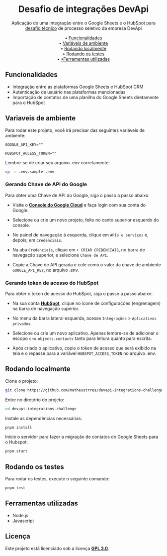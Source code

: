 <h1 align="center">
  Desafio de integrações DevApi
  </a>
</h1>

<p align="center">Aplicação de uma integração entre o Google Sheets e o HubSpot para <a href="https://github.com/godevapi/vagas/tree/master/integrations" target="_blank">desafio técnico</a> de
processo seletivo da empresa DevApi

<p align="center">
  • <a href="#funcionalidades">Funcionalidades</a><br>
  • <a href="#variaveis-de-ambiente">Variáveis de ambiente</a><br>
  • <a href="#rodando-localmente">Rodando localmente</a><br>
  • <a href="#rodando-os-testes">Rodando os testes</a><br>
  • <a href="#ferramentas-utilizadas">•Ferramentas utilizadas</a>
</p>

## Funcionalidades

- Integração entre as plataformas Google Sheets e HubSpot CRM
- Autenticação de usuário nas plataformas mencionadas
- Importação de contatos de uma planilha do Google Sheets diretamente para o HubSpot

## Variaveis de ambiente

Para rodar este projeto, você irá precisar das seguintes variáveis de ambiente:

`GOOGLE_API_KEY=""`

`HUBSPOT_ACCESS_TOKEN=""`

Lembre-se de criar seu arquivo .env corretamente:

```bash
cp -r .env.sample .env
```

### Gerando Chave de API do Google

Para obter uma Chave de API do Google, siga o passo a passo abaixo:

- Visite o **[Console do Google Cloud](https://console.cloud.google.com/)** e faça login com sua conta do Google.

- Selecione ou crie um novo projeto, feito no canto superior esquerdo do console.

- No painel de navegação à esquerda, clique em `APIs e serviços` e, depois, em `Credenciais`.

- Na aba `Credenciais`, clique em `+ CRIAR CREDENCIAIS`, no barra de navegação superior, e selecione `Chave de API`.

- Copie a Chave de API gerada e cole como o valor da chave de ambiente `GOOGLE_API_KEY`, no arquivo .env.

### Gerando token de acesso do HubSpot

Para obter o token de acesso do HubSpot, siga o passo a passo abaixo:

- Na sua conta **[HubSpot](https://app.hubspot.com/home)**, clique no ícone de configurações (engrenagem) na barra de navegação superior.

- No menu da barra lateral esquerda, acesse `Integrações` > `Aplicativos privados`.

- Selecione ou crie um novo aplicativo. Apenas lembre-se de adicionar o escopo `crm.objects.contacts` tanto para leitura quanto para escrita.

- Após criado o aplicativo, copie o token de acesso que será exibido na tela e o repasse para a variável `HUBSPOT_ACCESS_TOKEN` no arquivo .env.

## Rodando localmente

Clone o projeto:

```bash
git clone https://github.com/matheustrres/devapi-integrations-challenge.git
```

Entre no diretório do projeto:

```bash
cd devapi-integrations-challenge
```

Instale as dependências necessárias:

```bash
pnpm install
```

Inicie o servidor para fazer a migração de contatos do Google Sheets para o Hubspot:

```bash
pnpm start
```

## Rodando os testes

Para rodar os testes, execute o seguinte comando:

```bash
pnpm test
```


## Ferramentas utilizadas

- Node.js
- Javascript

## Licença

Este projeto está licenciado sob a licença **[GPL 3.0](https://github.com/matheustrres/devapi-integrations-challenge/blob/main/LICENSE)**.
